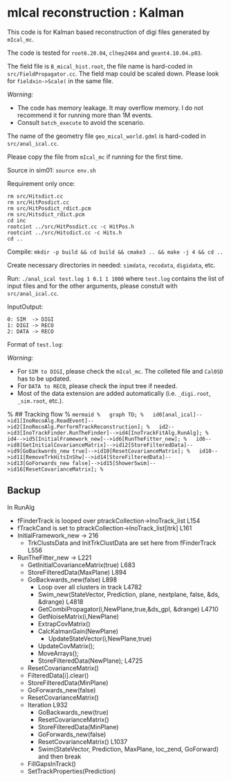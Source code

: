# mIcal reconstruction : Kalman

This code is for Kalman based reconstruction of digi files generated by `mIcal_mc`.

The code is tested for `root6.20.04`, `clhep2404` and `geant4.10.04.p03`.

The field file is `B_mical_hist.root`, the file name is hard-coded in `src/FieldPropagator.cc`. The field map could be scaled down. Please look for `fieldxin->Scale(` in the same file.


*Warning:*
- The code has memory leakage. It may overflow memory. I do not recommend it for running more than 1M events.
- Consult `batch_execute` to avoid the scenario.

The name of the geometry file `geo_mical_world.gdml` is hard-coded in `src/anal_ical.cc`.

Please copy the file from `mIcal_mc` if running for the first time.

Source in sim01: `source env.sh`

Requirement only once:
```
rm src/Hitsdict.cc
rm src/HitPosdict.cc
rm src/HitPosdict_rdict.pcm
rm src/Hitsdict_rdict.pcm
cd inc
rootcint ../src/HitPosdict.cc -c HitPos.h
rootcint ../src/Hitsdict.cc -c Hits.h
cd ..
```

Compile: `mkdir -p build && cd build && cmake3 .. && make -j 4 && cd ..`

Create necessary directories in needed: `simdata`, `recodata`, `digidata`, etc.

Run: `./anal_ical test.log 1 0.1 1 1000` where `test.log` contains the list of input files and for the other arguments, please constult with `src/anal_ical.cc`.

InputOutput:
```
0: SIM  -> DIGI
1: DIGI -> RECO
2: DATA -> RECO
```

Format of `test.log`: <filename><no of events><start event no>

*Warning:*
- For `SIM to DIGI`, please check the `mIcal_mc`. The colleted file and `Cal0SD` has to be updated. 
- For `DATA to RECO`, please check the input tree if needed.
- Most of the data extension are added automatically (i.e. `_digi.root`, `_sim.root`, etc.).
  

%   ## Tracking flow
% ```mermaid
%   graph TD;
%   id0[anal_ical]-->id1[InoRecoAlg.ReadEvent]-->id2[InoRecoAlg.PerformTrackReconstruction];
%   id2-->id3[InoTrackFinder.RunTheFinder]-->id4[InoTrackFitAlg.RunAlg];
%   id4-->id5[InitialFramework_new]-->id6[RunTheFitter_new];
%   id6-->id8[GetInitialCovarianceMatrix]-->id12[StoreFilteredData]-->id9[GoBackwords_new true]-->id10[ResetCovarianceMatrix];
%   id10-->id11[RemoveTrkHitsInShw]-->id14[StoreFilteredData]-->id13[GoForwards_new false]-->id15[ShowerSwim]-->id16[ResetCovarianceMatrix];
% ```

  
## Backup
  In RunAlg
  - fFinderTrack is looped over ptrackCollection->InoTrack_list L154
  - fTrackCand is set to ptrackCollection->InoTrack_list[itrk]  L161
  - InitialFramework_new -> 216
    - TrkClustsData and InitTrkClustData are set here from fFinderTrack L556
  - RunTheFitter_new -> L221
    - GetInitialCovarianceMatrix(true) L683
    - StoreFilteredData(MaxPlane)      L894
    - GoBackwards_new(false)           L898
      - Loop over all clusters in track L4782
      - Swim_new(StateVector, Prediction, plane, nextplane, false, &ds, &drange) L4818
      - GetCombiPropagator(i,NewPlane,true,&ds_gpl, &drange)                     L4710
      - GetNoiseMatrix(i,NewPlane)
      - ExtrapCovMatrix()
      - CalcKalmanGain(NewPlane)
	    - UpdateStateVector(i,NewPlane,true)
      - UpdateCovMatrix();
      - MoveArrays();
      - StoreFilteredData(NewPlane);          L4725  
    - ResetCovarianceMatrix()
    - FilteredData[i].clear()
    - StoreFilteredData(MinPlane)
    - GoForwards_new(false)
    - ResetCovarianceMatrix()
    - Iteration L932
      - GoBackwards_new(true)
      - ResetCovarianceMatrix()
      - StoreFilteredData(MinPlane)
      - GoForwards_new(false)
      - ResetCovarianceMatrix() L1037
      - Swim(StateVector, Prediction, MaxPlane, loc_zend, GoForward) and then break
    - FillGapsInTrack()
    - SetTrackProperties(Prediction)
